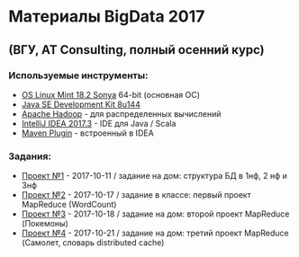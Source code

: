 # Материалы BigData 2017
## (ВГУ, AT Consulting, полный осенний курс)  

### Используемые инструменты:

- [OS Linux Mint 18.2 Sonya](https://linuxmint.com/) 64-bit (основная ОС)
- [Java SE Development Kit 8u144](http://www.oracle.com/technetwork/java/javase/downloads/jdk8-downloads-2133151.html)
- [Apache Hadoop](http://hadoop.apache.org/) - для распределенных вычислений
- [IntelliJ IDEA 2017.3](https://www.jetbrains.com/idea/) - IDE для Java / Scala
- [Maven Plugin](https://www.jetbrains.com/help/idea/maven.html) - встроенный в IDEA

### Задания:
- [Проект №1](./01.md) - 2017-10-11 / задание на дом: структура БД в 1нф, 2 нф и 3нф
- [Проект №2](./02.md) - 2017-10-17 / задание в классе: первый проект MapReduce (WordCount)
- [Проект №3](./03.md) - 2017-10-18 / задание на дом: второй проект MapReduce (Покемоны)
- [Проект №4](./04.md) - 2017-10-21 / задание на дом: третий проект MapReduce (Самолет, словарь distributed cache)